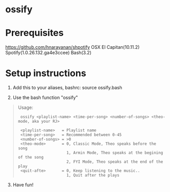 # ossify

# Prerequisites
https://github.com/hnarayanan/shpotify
OSX El Capitan(10.11.2)
Spotify(1.0.26.132.ga4e3ccee)
Bash(3.2)

# Setup instructions

1. Add this to your aliases, bashrc:
source ossify.bash

2. Use the bash function "ossify"
>
>  Usage:
>
>      ossify <playlist-name> <time-per-song> <number-of-songs> <theo-mode, aka your RJ>
>
>      <playlist-name>   = Playlist name
>      <time-per-song>   = Recommended between 0-45
>      <number-of-songs> = >0
>      <theo-mode>       = 0, Classic Mode, Theo speaks before the song
>                          1, Armin Mode, Theo speaks at the begining of the song
>                          2, FYI Mode, Theo speaks at the end of the play
>      <quit-afte>       = 0, Keep listening to the music..
>                          1, Quit after the plays
>
3. Have fun!
